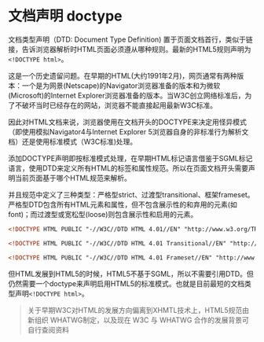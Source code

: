 # 文档声明 doctype

文档类型声明（DTD: Document Type Definition) 置于页面文档首行，类似于链接，告诉浏览器解析时HTML页面必须遵从哪种规则。最新的HTML5规则声明为`<!DOCTYPE html>`。

这是一个历史遗留问题。在早期的HTML(大约1991年2月)，网页通常有两种版本：一个是为网景(Netscape)的Navigator浏览器准备的版本和为微软(Microsoft)的Internet Explorer浏览器准备的版本。当W3C创立网络标准后，为了不破坏当时已经存在的网站，浏览器不能直接起用最新W3C标准。

因此对HTML文档来说，浏览器使用在文档开头的DOCTYPE来决定用怪异模式（即使用模拟Navigator4与Internet Explorer 5浏览器自身的非标准行为解析文档）还是使用标准模式（W3C标准)处理。

添加DOCTYPE声明即按标准模式处理，在早期HTML标记语言借鉴于SGML标记语言，使用DTD来定义所有HTML的标签和属性规范。所以在页面文档开头需要声明当前页面基于哪个HTML规范来解析。

并且规范中定义了三种类型：严格型strict、过渡型transitional、框架frameset。严格型DTD包含所有HTML元素和属性，但不包含展示性的和弃用的元素(如font)；而过渡型或宽松型(loose)则包含展示性和启用的元素。
```html
<!DOCTYPE HTML PUBLIC "-//W3C//DTD HTML 4.01//EN" "http://www.w3.org/TR/html4/strict.dtd">

<!DOCTYPE HTML PUBLIC "-//W3C//DTD HTML 4.01 Transitional//EN" "http://www.w3.org/TR/html4/loose.dtd">

<!DOCTYPE HTML PUBLIC "-//W3C//DTD HTML 4.01 Frameset//EN" "http://www.w3.org/TR/html4/frameset.dtd">　
```
但HTML发展到HTML5的时候，HTML5不基于SGML，所以不需要引用DTD。但仍然需要一个doctype来声明启用HTML5的标准模式。也就是目前最短的文档类型声明`<!DOCTYPE html>`。

> 关于早期W3C对HTML的发展方向偏离到XHMTL技术上，HTML5规范由新组织 WHATWG制定，以及现在 W3C 与 WHATWG 合作的发展背景可自行查阅资料